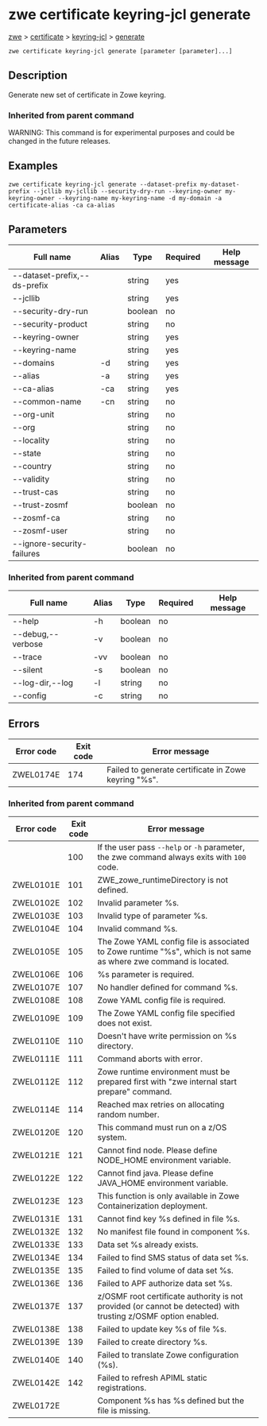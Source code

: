 # zwe certificate keyring-jcl generate

[zwe](./../.././zwe) > [certificate](./.././zwe-certificate) > [keyring-jcl](././zwe-certificate-keyring-jcl) > [generate](./zwe-certificate-keyring-jcl-generate)

	zwe certificate keyring-jcl generate [parameter [parameter]...]

## Description

Generate new set of certificate in Zowe keyring.


### Inherited from parent command

WARNING: This command is for experimental purposes and could be changed in the future releases.

## Examples

```
zwe certificate keyring-jcl generate --dataset-prefix my-dataset-prefix --jcllib my-jcllib --security-dry-run --keyring-owner my-keyring-owner --keyring-name my-keyring-name -d my-domain -a certificate-alias -ca ca-alias

```

## Parameters

Full name|Alias|Type|Required|Help message
|---|---|---|---|---
--dataset-prefix,--ds-prefix||string|yes||Dataset prefix where Zowe is installed.
--jcllib||string|yes||JCLLIB data set name where the JCL will be placed.
--security-dry-run||boolean|no||Whether to dry run security related setup.
--security-product||string|no||Security product. Can be a value of RACF, ACF2 or TSS.
--keyring-owner||string|yes||Owner of the keyring.
--keyring-name||string|yes||Name of the keyring.
--domains|-d|string|yes||Domain and IP for the certificate separated by comma. (Please note RACDCERT is limited to only have one domain and one IP.)
--alias|-a|string|yes||Certificate alias name.
--ca-alias|-ca|string|yes||Certificate authority alias name.
--common-name|-cn|string|no||Common name of certificate and certificate authority.
--org-unit||string|no||Organization unit of certificate and certificate authority.
--org||string|no||Organization of certificate and certificate authority.
--locality||string|no||Locality of certificate and certificate authority.
--state||string|no||State of certificate and certificate authority.
--country||string|no||Country of certificate and certificate authority.
--validity||string|no||Validity days of certificate.
--trust-cas||string|no||Labels of extra certificate authorities should be trusted, separated by comma (Maximum 2).
--trust-zosmf||boolean|no||Whether to trust z/OSMF CA.
--zosmf-ca||string|no||Labels of z/OSMF root certificate authorities. Specify "_auto_" to let Zowe to detect automatically. This only works for RACF.
--zosmf-user||string|no||z/OSMF user name. This is used to automatically detect z/OSMF root certificate authorities.
--ignore-security-failures||boolean|no||Whether to ignore security setup job failures.
### Inherited from parent command

Full name|Alias|Type|Required|Help message
|---|---|---|---|---
--help|-h|boolean|no||Display this help.
--debug,--verbose|-v|boolean|no||Enable verbose mode.
--trace|-vv|boolean|no||Enable trace level debug mode.
--silent|-s|boolean|no||Do not display messages to standard output.
--log-dir,--log|-l|string|no||Write logs to this directory.
--config|-c|string|no||Path to Zowe configuration zowe.yaml file.


## Errors

Error code|Exit code|Error message
|---|---|---
ZWEL0174E|174|Failed to generate certificate in Zowe keyring "%s".
### Inherited from parent command

Error code|Exit code|Error message
|---|---|---
||100|If the user pass `--help` or `-h` parameter, the zwe command always exits with `100` code.
ZWEL0101E|101|ZWE_zowe_runtimeDirectory is not defined.
ZWEL0102E|102|Invalid parameter %s.
ZWEL0103E|103|Invalid type of parameter %s.
ZWEL0104E|104|Invalid command %s.
ZWEL0105E|105|The Zowe YAML config file is associated to Zowe runtime "%s", which is not same as where zwe command is located.
ZWEL0106E|106|%s parameter is required.
ZWEL0107E|107|No handler defined for command %s.
ZWEL0108E|108|Zowe YAML config file is required.
ZWEL0109E|109|The Zowe YAML config file specified does not exist.
ZWEL0110E|110|Doesn't have write permission on %s directory.
ZWEL0111E|111|Command aborts with error.
ZWEL0112E|112|Zowe runtime environment must be prepared first with "zwe internal start prepare" command.
ZWEL0114E|114|Reached max retries on allocating random number.
ZWEL0120E|120|This command must run on a z/OS system.
ZWEL0121E|121|Cannot find node. Please define NODE_HOME environment variable.
ZWEL0122E|122|Cannot find java. Please define JAVA_HOME environment variable.
ZWEL0123E|123|This function is only available in Zowe Containerization deployment.
ZWEL0131E|131|Cannot find key %s defined in file %s.
ZWEL0132E|132|No manifest file found in component %s.
ZWEL0133E|133|Data set %s already exists.
ZWEL0134E|134|Failed to find SMS status of data set %s.
ZWEL0135E|135|Failed to find volume of data set %s.
ZWEL0136E|136|Failed to APF authorize data set %s.
ZWEL0137E|137|z/OSMF root certificate authority is not provided (or cannot be detected) with trusting z/OSMF option enabled.
ZWEL0138E|138|Failed to update key %s of file %s.
ZWEL0139E|139|Failed to create directory %s.
ZWEL0140E|140|Failed to translate Zowe configuration (%s).
ZWEL0142E|142|Failed to refresh APIML static registrations.
ZWEL0172E||Component %s has %s defined but the file is missing.
